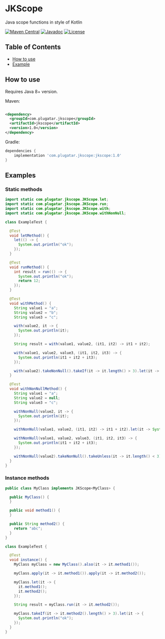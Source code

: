 # JKScope

Java scope functions in style of Kotlin

[![Maven Central](https://maven-badges.herokuapp.com/maven-central/com.plugatar.jkscope/jkscope/badge.svg)](https://maven-badges.herokuapp.com/maven-central/com.plugatar.jkscope/jkscope)
[![Javadoc](https://javadoc.io/badge2/com.plugatar.jkscope/jkscope/javadoc.svg)](https://javadoc.io/doc/com.plugatar.jkscope/jkscope)
[![License](https://img.shields.io/badge/License-Apache%202.0-blue.svg)](https://opensource.org/licenses/Apache-2.0)

## Table of Contents

* [How to use](#How-to-use)
* [Example](#Examples)

## How to use

Requires Java 8+ version.

Maven:

```xml

<dependency>
  <groupId>com.plugatar.jkscope</groupId>
  <artifactId>jkscope</artifactId>
  <version>1.0</version>
</dependency>
```

Gradle:

```groovy
dependencies {
    implementation 'com.plugatar.jkscope:jkscope:1.0'
}
```

## Examples

### Static methods

```java
import static com.plugatar.jkscope.JKScope.let;
import static com.plugatar.jkscope.JKScope.run;
import static com.plugatar.jkscope.JKScope.with;
import static com.plugatar.jkscope.JKScope.withNonNull;

class ExampleTest {

  @Test
  void letMethod() {
    let(() -> {
      System.out.println("ok");
    });
  }

  @Test
  void runMethod() {
    int result = run(() -> {
      System.out.println("ok");
      return 12;
    });
  }

  @Test
  void withMethod() {
    String value1 = "a";
    String value2 = "b";
    String value3 = "c";

    with(value2, it -> {
      System.out.println(it);
    });

    String result = with(value1, value2, (it1, it2) -> it1 + it2);

    with(value1, value2, value3, (it1, it2, it3) -> {
      System.out.println(it1 + it2 + it3);
    });

    with(value2).takeNonNull().takeIf(it -> it.length() > 3).let(it -> System.out.println(it));
  }

  @Test
  void withNonNullMethod() {
    String value1 = "a";
    String value2 = null;
    String value3 = "c";

    withNonNull(value2, it -> {
      System.out.println(it);
    });

    withNonNull(value1, value2, (it1, it2) -> it1 + it2).let(it -> System.out.println(it));

    withNonNull(value1, value2, value3, (it1, it2, it3) -> {
      System.out.println(it1 + it2 + it3);
    });

    withNonNull(value2).takeNonNull().takeUnless(it -> it.length() < 3).let(it -> System.out.println(it));
  }
}
```

### Instance methods

```java
public class MyClass implements JKScope<MyClass> {

  public MyClass() {
  }

  public void method1() {
  }

  public String method2() {
    return "abc";
  }
}

class ExampleTest {

  @Test
  void instance() {
    MyClass myClass = new MyClass().also(it -> it.method1());

    myClass.apply(it -> it.method1()).apply(it -> it.method2());

    myClass.let(it -> {
      it.method1();
      it.method2();
    });

    String result = myClass.run(it -> it.method2());

    myClass.takeIf(it -> it.method2().length() > 3).let(it -> {
      System.out.println("ok");
    });
  }
}
```
